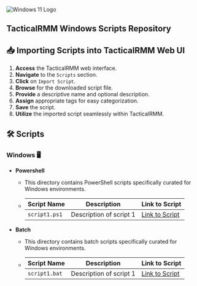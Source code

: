 ![Windows 11 Logo](https://imgs.search.brave.com/1sP9wb_pHPu05UCX-SHcPfZ99ynhrob8zeAoLK5fka0/rs:fit:860:0:0/g:ce/aHR0cHM6Ly91cGxv/YWQud2lraW1lZGlh/Lm9yZy93aWtpcGVk/aWEvY29tbW9ucy90/aHVtYi9lL2U2L1dp/bmRvd3NfMTFfbG9n/by5zdmcvNjQwcHgt/V2luZG93c18xMV9s/b2dvLnN2Zy5wbmc)

## TacticalRMM Windows Scripts Repository

## 📥 Importing Scripts into TacticalRMM Web UI

1. **Access** the TacticalRMM web interface.
2. **Navigate** to the `Scripts` section.
3. **Click** on `Import Script`.
4. **Browse** for the downloaded script file.
5. **Provide** a descriptive name and optional description.
6. **Assign** appropriate tags for easy categorization.
7. **Save** the script.
8. **Utilize** the imported script seamlessly within TacticalRMM.

## 🛠️ Scripts
### Windows 🖥️
- **Powershell**
    - This directory contains PowerShell scripts specifically curated for Windows environments.
    - | Script Name | Description | Link to Script |
        |-------------|-------------|-------------|
        | `script1.ps1` | Description of script 1 | [Link to Script](https://www.google.com) |

- **Batch**
    - This directory contains batch scripts specifically curated for Windows environments.
    - | Script Name | Description | Link to Script |
        |-------------|-------------|-------------|
        | `script1.bat` | Description of script 1 | [Link to Script](https://www.google.com) |
